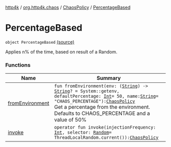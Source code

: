 [http4k](../../../index.md) / [org.http4k.chaos](../../index.md) / [ChaosPolicy](../index.md) / [PercentageBased](./index.md)

# PercentageBased

`object PercentageBased` [(source)](https://github.com/http4k/http4k/blob/master/http4k-testing-chaos/src/main/kotlin/org/http4k/chaos/ChaosPolicy.kt#L57)

Applies n% of the time, based on result of a Random.

### Functions

| Name | Summary |
|---|---|
| [fromEnvironment](from-environment.md) | `fun fromEnvironment(env: (`[`String`](https://kotlinlang.org/api/latest/jvm/stdlib/kotlin/-string/index.html)`) -> `[`String`](https://kotlinlang.org/api/latest/jvm/stdlib/kotlin/-string/index.html)`? = System::getenv, defaultPercentage: `[`Int`](https://kotlinlang.org/api/latest/jvm/stdlib/kotlin/-int/index.html)` = 50, name: `[`String`](https://kotlinlang.org/api/latest/jvm/stdlib/kotlin/-string/index.html)` = "CHAOS_PERCENTAGE"): `[`ChaosPolicy`](../index.md)<br>Get a percentage from the environment. Defaults to CHAOS_PERCENTAGE and a value of 50% |
| [invoke](invoke.md) | `operator fun invoke(injectionFrequency: `[`Int`](https://kotlinlang.org/api/latest/jvm/stdlib/kotlin/-int/index.html)`, selector: `[`Random`](http://docs.oracle.com/javase/6/docs/api/java/util/Random.html)` = ThreadLocalRandom.current()): `[`ChaosPolicy`](../index.md) |
